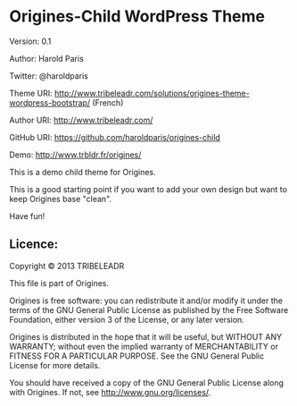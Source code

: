 Origines-Child WordPress Theme
========================

Version: 0.1

Author: Harold Paris

Twitter: @haroldparis

Theme URI: http://www.tribeleadr.com/solutions/origines-theme-wordpress-bootstrap/ (French)

Author URI: http://www.tribeleadr.com/

GitHub URI: https://github.com/haroldparis/origines-child

Demo: http://www.trbldr.fr/origines/

This is a demo child theme for Origines. 

This is a good starting point if you want to add your
own design but want to keep Origines base "clean".

Have fun!

Licence:
--------

Copyright &copy; 2013 TRIBELEADR

This file is part of Origines.

Origines is free software: you can redistribute it and/or modify
it under the terms of the GNU General Public License as published by
the Free Software Foundation, either version 3 of the License, or
any later version.

Origines is distributed in the hope that it will be useful,
but WITHOUT ANY WARRANTY; without even the implied warranty of
MERCHANTABILITY or FITNESS FOR A PARTICULAR PURPOSE.  See the
GNU General Public License for more details.

You should have received a copy of the GNU General Public License
along with Origines.  If not, see http://www.gnu.org/licenses/.
